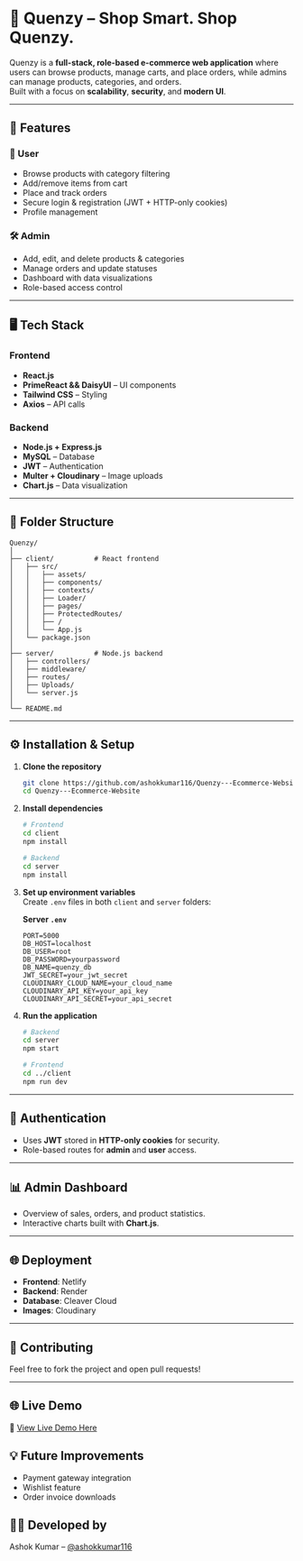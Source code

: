 # 🛒 Quenzy – Shop Smart. Shop Quenzy.

Quenzy is a **full-stack, role-based e-commerce web application** where users can browse products, manage carts, and place orders, while admins can manage products, categories, and orders.  
Built with a focus on **scalability**, **security**, and **modern UI**.

---

## 🚀 Features

### 👤 User
- Browse products with category filtering
- Add/remove items from cart
- Place and track orders
- Secure login & registration (JWT + HTTP-only cookies)
- Profile management

### 🛠 Admin
- Add, edit, and delete products & categories
- Manage orders and update statuses
- Dashboard with data visualizations
- Role-based access control

---

## 🖥 Tech Stack

### Frontend
- **React.js**
- **PrimeReact && DaisyUI**  – UI components
- **Tailwind CSS** – Styling
- **Axios** – API calls

### Backend
- **Node.js + Express.js**
- **MySQL** – Database
- **JWT** – Authentication
- **Multer + Cloudinary** – Image uploads
- **Chart.js** – Data visualization

---

## 📂 Folder Structure

```
Quenzy/
│
├── client/          # React frontend
│   ├── src/
│   │   ├── assets/
│   │   ├── components/
│   │   ├── contexts/
│   │   ├── Loader/
│   │   ├── pages/
│   │   ├── ProtectedRoutes/
│   │   ├── /
│   │   └── App.js
│   └── package.json
│
├── server/          # Node.js backend
│   ├── controllers/
│   ├── middleware/
│   ├── routes/
│   ├── Uploads/
│   └── server.js
│
└── README.md
```

---

## ⚙️ Installation & Setup

1. **Clone the repository**
   ```bash
   git clone https://github.com/ashokkumar116/Quenzy---Ecommerce-Website.git
   cd Quenzy---Ecommerce-Website
   ```

2. **Install dependencies**
   ```bash
   # Frontend
   cd client
   npm install

   # Backend
   cd server
   npm install
   ```

3. **Set up environment variables**  
   Create `.env` files in both `client` and `server` folders:

   **Server `.env`**
   ```env
   PORT=5000
   DB_HOST=localhost
   DB_USER=root
   DB_PASSWORD=yourpassword
   DB_NAME=quenzy_db
   JWT_SECRET=your_jwt_secret
   CLOUDINARY_CLOUD_NAME=your_cloud_name
   CLOUDINARY_API_KEY=your_api_key
   CLOUDINARY_API_SECRET=your_api_secret
   ```

4. **Run the application**
   ```bash
   # Backend
   cd server
   npm start

   # Frontend
   cd ../client
   npm run dev
   ```

---

## 🔐 Authentication
- Uses **JWT** stored in **HTTP-only cookies** for security.
- Role-based routes for **admin** and **user** access.

---

## 📊 Admin Dashboard
- Overview of sales, orders, and product statistics.
- Interactive charts built with **Chart.js**.

---

## 🌐 Deployment
- **Frontend**: Netlify
- **Backend**: Render
- **Database**: Cleaver Cloud
- **Images**: Cloudinary

---

## 🤝 Contributing

Feel free to fork the project and open pull requests!

---

## 🌐 Live Demo

🔗 [View Live Demo Here](https://quenzy.netlify.app/)

## 💡 Future Improvements
- Payment gateway integration
- Wishlist feature
- Order invoice downloads

## 👨‍💻 Developed by

Ashok Kumar – [@ashokkumar116]([https://github.com/yourusername](https://github.com/ashokkumar116))

